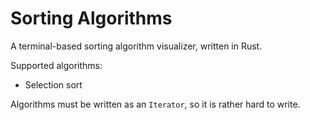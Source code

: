 # Sorting Algorithms

A terminal-based sorting algorithm visualizer, written in Rust.

Supported algorithms:

- Selection sort

Algorithms must be written as an `Iterator`, so it is rather hard to write.

